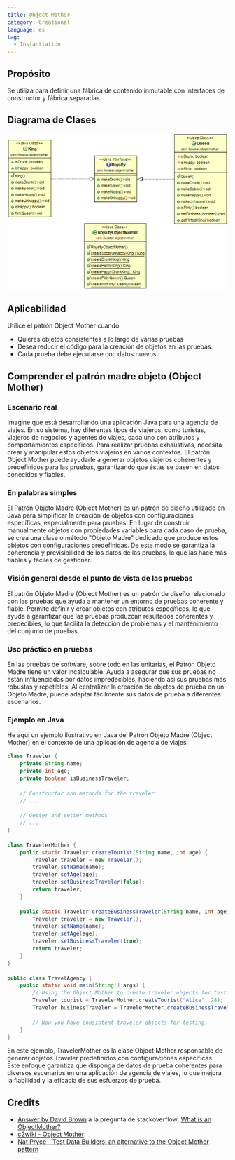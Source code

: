 ```yaml
---
title: Object Mother
category: Creational
language: es
tag:
  - Instantiation
---
```


## Propósito

Se utiliza para definir una fábrica de contenido inmutable con interfaces de constructor y fábrica separadas.

## Diagrama de Clases

![alt text](./etc/object-mother.png "Object Mother")

## Aplicabilidad

Utilice el patrón Object Mother cuando

* Quieres objetos consistentes a lo largo de varias pruebas
* Desea reducir el código para la creación de objetos en las pruebas.
* Cada prueba debe ejecutarse con datos nuevos

## Comprender el patrón madre objeto (Object Mother)

### Escenario real

Imagine que está desarrollando una aplicación Java para una agencia de viajes. En su sistema, hay diferentes tipos de
viajeros, como turistas, viajeros de negocios y agentes de viajes, cada uno con atributos y comportamientos específicos.
Para realizar pruebas exhaustivas, necesita crear y manipular estos objetos viajeros en varios contextos. El patrón
Object Mother puede ayudarle a generar objetos viajeros coherentes y predefinidos para las pruebas, garantizando que
éstas se basen en datos conocidos y fiables.

### En palabras simples

El Patrón Objeto Madre (Object Mother) es un patrón de diseño utilizado en Java para simplificar la creación de objetos
con configuraciones específicas, especialmente para pruebas. En lugar de construir manualmente objetos con propiedades
variables para cada caso de prueba, se crea una clase o método "Objeto Madre" dedicado que produce estos objetos con
configuraciones predefinidas. De este modo se garantiza la coherencia y previsibilidad de los datos de las pruebas, lo
que las hace más fiables y fáciles de gestionar.

### Visión general desde el punto de vista de las pruebas

El patrón Objeto Madre (Object Mother) es un patrón de diseño relacionado con las pruebas que ayuda a mantener un
entorno de pruebas coherente y fiable. Permite definir y crear objetos con atributos específicos, lo que ayuda a
garantizar que las pruebas produzcan resultados coherentes y predecibles, lo que facilita la detección de problemas y el
mantenimiento del conjunto de pruebas.

### Uso práctico en pruebas

En las pruebas de software, sobre todo en las unitarias, el Patrón Objeto Madre tiene un valor incalculable. Ayuda a
asegurar que sus pruebas no están influenciadas por datos impredecibles, haciendo así sus pruebas más robustas y
repetibles. Al centralizar la creación de objetos de prueba en un Objeto Madre, puede adaptar fácilmente sus datos de
prueba a diferentes escenarios.

### Ejemplo en Java

He aquí un ejemplo ilustrativo en Java del Patrón Objeto Madre (Object Mother) en el contexto de una aplicación de
agencia de viajes:

```java
class Traveler {
    private String name;
    private int age;
    private boolean isBusinessTraveler;

    // Constructor and methods for the traveler
    // ...

    // Getter and setter methods
    // ...
}

class TravelerMother {
    public static Traveler createTourist(String name, int age) {
        Traveler traveler = new Traveler();
        traveler.setName(name);
        traveler.setAge(age);
        traveler.setBusinessTraveler(false);
        return traveler;
    }

    public static Traveler createBusinessTraveler(String name, int age) {
        Traveler traveler = new Traveler();
        traveler.setName(name);
        traveler.setAge(age);
        traveler.setBusinessTraveler(true);
        return traveler;
    }
}

public class TravelAgency {
    public static void main(String[] args) {
        // Using the Object Mother to create traveler objects for testing
        Traveler tourist = TravelerMother.createTourist("Alice", 28);
        Traveler businessTraveler = TravelerMother.createBusinessTraveler("Bob", 35);

        // Now you have consistent traveler objects for testing.
    }
}

```

En este ejemplo, TravelerMother es la clase Object Mother responsable de generar objetos Traveler predefinidos con
configuraciones específicas. Este enfoque garantiza que disponga de datos de prueba coherentes para diversos escenarios
en una aplicación de agencia de viajes, lo que mejora la fiabilidad y la eficacia de sus esfuerzos de prueba.

## Credits

* [Answer by David Brown](http://stackoverflow.com/questions/923319/what-is-an-objectmother) a la pregunta de
  stackoverflow: [What is an ObjectMother?](http://stackoverflow.com/questions/923319/what-is-an-objectmother)
* [c2wiki - Object Mother](http://c2.com/cgi/wiki?ObjectMother)
* [Nat Pryce - Test Data Builders: an alternative to the Object Mother pattern](http://www.natpryce.com/articles/000714.html)
